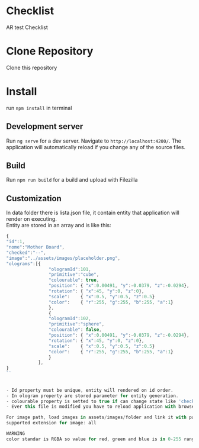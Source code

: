 # Checklist

AR test Checklist
# Clone Repository

Clone this repository       
# Install

run `npm install` in terminal

## Development server

Run `ng serve` for a dev server. Navigate to `http://localhost:4200/`. The application will automatically reload if you change any of the source files.
## Build 

Run `npm run build` for a build and upload with Filezilla

## Customization 

In data folder there is lista.json file, it contain entity that application will render on executing.       
Entity are stored in an array and is like this:    

```javascript
{       
"id":1,         
"nome":"Mother Board",      
"checked":"--",     
"image":"../assets/images/placeholder.png",        
"olograms":[{    
                "ologramId":101,        
                "primitive":"cube",
                "colourable": true,     
                "position": { "x":0.00491, "y":-0.0379, "z":-0.0294},        
                "rotation": { "x":45, "y":0, "z":0},     
                "scale":    { "x":0.5, "y":0.5, "z":0.5}  
                "color":    { "r":255, "g":255, "b":255, "a":1}         
                },  
                {     
                "ologramId":102,        
                "primitive":"sphere",  
                "colourable": false,            
                "position": { "x":0.00491, "y":-0.0379, "z":-0.0294},        
                "rotation": { "x":45, "y":0, "z":0},     
                "scale":    { "x":0.5, "y":0.5, "z":0.5}  
                "color":    { "r":255, "g":255, "b":255, "a":1}         
                }
            ],  
}      
``
        
                   
- Id property must be unique, entity will rendered on id order.       
- In ologram property are stored parameter for entity generation.   
- colourable property is setted to true if can change state like 'checked' or 'missing', otherwise is setted to false
- Ever this file is modified you have to reload application with browser refresh.

For image path, load images in assets/images/folder and link it with path: "../assets/images/imagename.png"      
supported extension for image: all

WARNING
color standar is RGBA so value for red, green and blue is in 0-255 range



